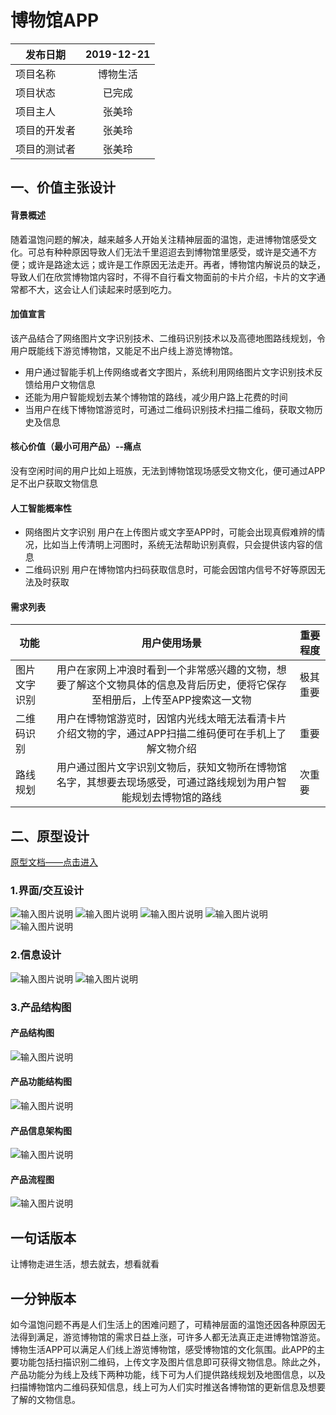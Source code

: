 # 博物馆APP
发布日期|2019-12-21
--|:--:|
项目名称|博物生活
项目状态|已完成
项目主人|张美玲
项目的开发者|张美玲
项目的测试者|张美玲 

## 一、价值主张设计

#### 背景概述
随着温饱问题的解决，越来越多人开始关注精神层面的温饱，走进博物馆感受文化。可总有种种原因导致人们无法千里迢迢去到博物馆里感受，或许是交通不方便；或许是路途太远；或许是工作原因无法走开。再者，博物馆内解说员的缺乏，导致人们在欣赏博物馆内容时，不得不自行看文物面前的卡片介绍，卡片的文字通常都不大，这会让人们读起来时感到吃力。

#### 加值宣言
该产品结合了网络图片文字识别技术、二维码识别技术以及高德地图路线规划，令用户既能线下游览博物馆，又能足不出户线上游览博物馆。
- 用户通过智能手机上传网络或者文字图片，系统利用网络图片文字识别技术反馈给用户文物信息
- 还能为用户智能规划去某个博物馆的路线，减少用户路上花费的时间
- 当用户在线下博物馆游览时，可通过二维码识别技术扫描二维码，获取文物历史及信息  

#### 核心价值（最小可用产品）--痛点
没有空闲时间的用户比如上班族，无法到博物馆现场感受文物文化，便可通过APP足不出户获取文物信息

#### 人工智能概率性
- 网络图片文字识别 用户在上传图片或文字至APP时，可能会出现真假难辨的情况，比如当上传清明上河图时，系统无法帮助识别真假，只会提供该内容的信息
- 二维码识别 用户在博物馆内扫码获取信息时，可能会因馆内信号不好等原因无法及时获取
#### 需求列表
功能|用户使用场景|重要程度
--|:--:|--|
图片文字识别|用户在家网上冲浪时看到一个非常感兴趣的文物，想要了解这个文物具体的信息及背后历史，便将它保存至相册后，上传至APP搜索这一文物|极其重要
二维码识别|用户在博物馆游览时，因馆内光线太暗无法看清卡片介绍文物的字，通过APP扫描二维码便可在手机上了解文物介绍|重要
路线规划|用户通过图片文字识别文物后，获知文物所在博物馆名字，其想要去现场感受，可通过路线规划为用户智能规划去博物馆的路线|次重要

## 二、原型设计
[原型文档——点击进入](http://nfunm101.gitee.io/museum_product)  
### 1.界面/交互设计
![输入图片说明](https://images.gitee.com/uploads/images/2020/0109/151858_dd339b17_1648162.png "扫一扫.PNG")
![输入图片说明](https://images.gitee.com/uploads/images/2020/0109/151919_0749c986_1648162.png "扫一扫无字.PNG")
![输入图片说明](https://images.gitee.com/uploads/images/2019/1223/133738_499a3d86_1648162.png "上传.PNG")
![输入图片说明](https://images.gitee.com/uploads/images/2020/0109/151946_91e560bf_1648162.png "上传无字.PNG")
![输入图片说明](https://images.gitee.com/uploads/images/2019/1223/133756_dac4a61f_1648162.png "搜索.PNG")

### 2.信息设计
![输入图片说明](https://images.gitee.com/uploads/images/2019/1223/133907_be4f224c_1648162.png "路线.PNG")
![输入图片说明](https://images.gitee.com/uploads/images/2020/0106/222349_d47128ed_1648162.png "信息.PNG")

### 3.产品结构图
#### 产品结构图
![输入图片说明](https://images.gitee.com/uploads/images/2020/0106/231423_755b183d_1648162.png "产品结构图.PNG")

#### 产品功能结构图
![输入图片说明](https://images.gitee.com/uploads/images/2020/0106/231528_011c2a0d_1648162.png "产品功能结构图.PNG")

#### 产品信息架构图
![输入图片说明](https://images.gitee.com/uploads/images/2020/0106/231508_1275fd64_1648162.png "产品信息架构图.PNG")

#### 产品流程图
![输入图片说明](https://images.gitee.com/uploads/images/2020/0106/231549_e0e6c7f1_1648162.png "流程图.PNG")

## 一句话版本
让博物走进生活，想去就去，想看就看

## 一分钟版本
如今温饱问题不再是人们生活上的困难问题了，可精神层面的温饱还因各种原因无法得到满足，游览博物馆的需求日益上涨，可许多人都无法真正走进博物馆游览。博物生活APP可以满足人们线上游览博物馆，感受博物馆的文化氛围。此APP的主要功能包括扫描识别二维码，上传文字及图片信息即可获得文物信息。除此之外，产品功能分为线上及线下两种功能，线下可为人们提供路线规划及地图信息，以及扫描博物馆内二维码获知信息，线上可为人们实时推送各博物馆的更新信息及想要了解的文物信息。
